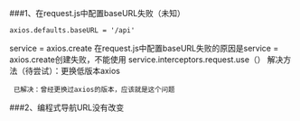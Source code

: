 ###1、在request.js中配置baseURL失败（未知）

```
axios.defaults.baseURL = '/api'
```

service = axios.create
     在request.js中配置baseURL失败的原因是service = axios.create创建失败，不能使用 service.interceptors.request.use（）
     解决方法（待尝试）：更换低版本axios

     已解决：曾经更换过axios的版本，应该就是这个问题
###2、编程式导航URL没有改变


